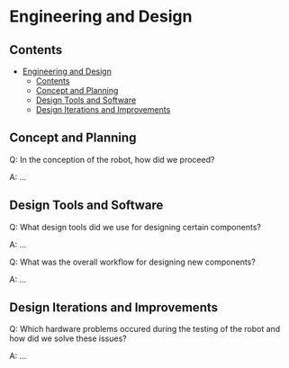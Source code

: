# Engineering and Design

## Contents

- [Engineering and Design](#engineering-and-design)
  - [Contents](#contents)
  - [Concept and Planning](#concept-and-planning)
  - [Design Tools and Software](#design-tools-and-software)
  - [Design Iterations and Improvements](#design-iterations-and-improvements)

## Concept and Planning

Q: In the conception of the robot, how did we proceed?

A: ...

## Design Tools and Software

Q: What design tools did we use for designing certain components?

A: ...

Q: What was the overall workflow for designing new components?

A: ...

## Design Iterations and Improvements

Q: Which hardware problems occured during the testing of the robot and how did we solve these issues?

A: ...
